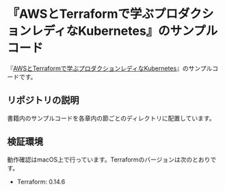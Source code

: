 # 『AWSとTerraformで学ぶプロダクションレディなKubernetes』のサンプルコード
『[AWSとTerraformで学ぶプロダクションレディなKubernetes](https://nextpublishing.jp/book/12939.html)』のサンプルコードです。

## リポジトリの説明

書籍内のサンプルコードを各章内の節ごとのディレクトリに配置しています。

## 検証環境

動作確認はmacOS上で行っています。Terraformのバージョンは次のとおりです。
- Terraform: 0.14.6
